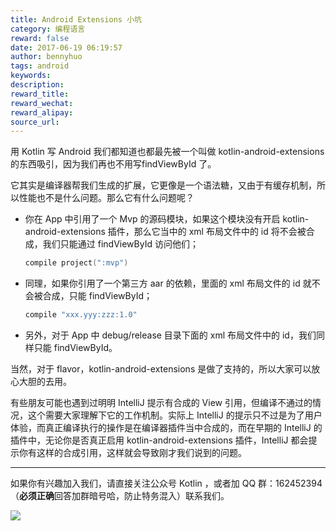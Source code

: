 ```yaml
---
title: Android Extensions 小坑
category: 编程语言
reward: false
date: 2017-06-19 06:19:57
author: bennyhuo
tags: android
keywords:
description:
reward_title:
reward_wechat:
reward_alipay:
source_url:
---
```


用 Kotlin 写 Android 我们都知道也都最先被一个叫做 kotlin-android-extensions 的东西吸引，因为我们再也不用写findViewById 了。

它其实是编译器帮我们生成的扩展，它更像是一个语法糖，又由于有缓存机制，所以性能也不是什么问题。那么它有什么问题呢？

* 你在 App 中引用了一个 Mvp 的源码模块，如果这个模块没有开启 kotlin-android-extensions 插件，那么它当中的 xml 布局文件中的 id 将不会被合成，我们只能通过 findViewById 访问他们；

	```kotlin
	compile project(":mvp")
	```

* 同理，如果你引用了一个第三方 aar 的依赖，里面的 xml 布局文件的 id 就不会被合成，只能 findViewById；

	```kotlin
	compile "xxx.yyy:zzz:1.0"
	```

* 另外，对于 App 中 debug/release 目录下面的 xml 布局文件中的 id，我们同样只能 findViewById。

当然，对于 flavor，kotlin-android-extensions 是做了支持的，所以大家可以放心大胆的去用。

有些朋友可能也遇到过明明 IntelliJ 提示有合成的 View 引用，但编译不通过的情况，这个需要大家理解下它的工作机制。实际上 IntelliJ 的提示只不过是为了用户体验，而真正编译执行的操作是在编译器插件当中合成的，而在早期的 IntelliJ 的插件中，无论你是否真正启用 kotlin-android-extensions 插件，IntelliJ 都会提示你有这样的合成引用，这样就会导致刚才我们说到的问题。


---

如果你有兴趣加入我们，请直接关注公众号 Kotlin ，或者加 QQ 群：162452394 （**必须正确**回答加群暗号哈，防止特务混入）联系我们。

![](/arts/kotlin_group.jpg)